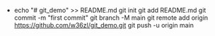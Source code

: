 - echo "# git_demo" >> README.md
  git init
  git add README.md
  git commit -m "first commit"
  git branch -M main
  git remote add origin https://github.com/w36zl/git_demo.git
  git push -u origin main